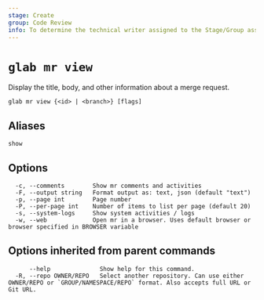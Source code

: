 ```yaml
---
stage: Create
group: Code Review
info: To determine the technical writer assigned to the Stage/Group associated with this page, see https://about.gitlab.com/handbook/product/ux/technical-writing/#assignments
---
```


<!--
This documentation is auto generated by a script.
Please do not edit this file directly. Run `make gen-docs` instead.
-->

# `glab mr view`

Display the title, body, and other information about a merge request.

```plaintext
glab mr view {<id> | <branch>} [flags]
```

## Aliases

```plaintext
show
```

## Options

```plaintext
  -c, --comments        Show mr comments and activities
  -F, --output string   Format output as: text, json (default "text")
  -p, --page int        Page number
  -P, --per-page int    Number of items to list per page (default 20)
  -s, --system-logs     Show system activities / logs
  -w, --web             Open mr in a browser. Uses default browser or browser specified in BROWSER variable
```

## Options inherited from parent commands

```plaintext
      --help              Show help for this command.
  -R, --repo OWNER/REPO   Select another repository. Can use either OWNER/REPO or `GROUP/NAMESPACE/REPO` format. Also accepts full URL or Git URL.
```
